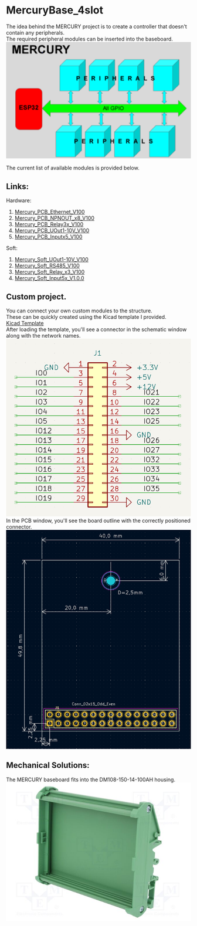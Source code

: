 # MercuryBase_4slot

The idea behind the MERCURY project is to create a controller that doesn't contain any peripherals.   
The required peripheral modules can be inserted into the baseboard.
<picture><img src="img/Mercury600x379.png"></picture>   

The current list of available modules is provided below.   
## Links:   

Hardware:   
1. <a href="https://github.com/krzychoooo/Mercury_PCB_Ethernet_V100" target="_blank">Mercury_PCB_Ethernet_V100</a>
2. <a href="https://github.com/krzychoooo/Mercury_PCB_NPNOUT_x8_V100" target="_blank">Mercury_PCB_NPNOUT_x8_V100</a>
3. <a href="https://github.com/krzychoooo/Mercury_PCB_Relay3x_V100" target="_blank">Mercury_PCB_Relay3x_V100</a>
4. <a href="https://github.com/krzychoooo/Mercury_PCB_UOut1-10V_V100" target="_blank">Mercury_PCB_UOut1-10V_V100</a>   
5. <a href="https://github.com/krzychoooo/Mercury_PCB_Inputx5_V100" target="_blank">Mercury_PCB_Inputx5_V100</a>   

Soft:   
1. <a href="https://github.com/krzychoooo/Mercury_Soft_UOut1-10V_V100" target="_blank">Mercury_Soft_UOut1-10V_V100</a>
2. <a href="https://github.com/krzychoooo/Mercury_Soft_RS485_V100" target="_blank">Mercury_Soft_RS485_V100</a>
3. <a href="https://github.com/krzychoooo/Mercury_Soft_Relay_x3_V100" target="_blank">Mercury_Soft_Relay_x3_V100</a>
4. <a href="https://github.com/krzychoooo/Mercury_Soft_Input5x_V1.0.0" target="_blank">Mercury_Soft_Input5x_V1.0.0</a>   

## Custom project.   
You can connect your own custom modules to the structure.   
These can be quickly created using the Kicad template I provided.   
<a href="https://github.com/krzychoooo/MercuryTemplate" target="_blank">Kicad Template</a>    
After loading the template, you'll see a connector in the schematic window along with the network names.   
<picture><img src="img/TemplateSCH.PNG"></picture>   
In the PCB window, you'll see the board outline with the correctly positioned connector.   
<picture><img src="img/TemplatePCB.PNG"></picture>   

## Mechanical Solutions:   
The MERCURY baseboard fits into the DM108-150-14-100AH ​​housing.
<picture><img src="img/DM108-150-14-100AH.png"></picture>

